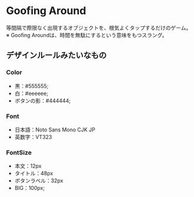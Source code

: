 # Goofing Around
等間隔で際限なく出現するオブジェクトを、根気よくタップするだけのゲーム。  
※ Goofing Aroundは、時間を無駄にするという意味をもつスラング。

## デザインルールみたいなもの
### Color
- 黒：#555555;
- 白：#eeeeee;
- ボタンの影：#444444;

### Font
- 日本語：Noto Sans Mono CJK JP
- 英数字：VT323

### FontSize
- 本文：12px
- タイトル：48px
- ボタンラベル：32px
- BIG：100px;
